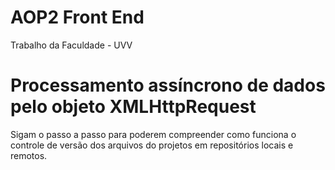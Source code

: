 # AOP2 Front End
 Trabalho da Faculdade - UVV

 # Processamento assíncrono de dados pelo objeto XMLHttpRequest

 Sigam o passo a passo para poderem compreender como funciona o controle de versão dos arquivos do projetos em repositórios locais e remotos.
